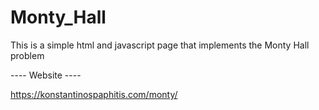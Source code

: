 # Monty_Hall
This is a simple html and javascript page that implements the Monty Hall problem 

---- Website ----

https://konstantinospaphitis.com/monty/
